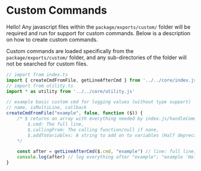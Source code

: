 # Custom Commands

Hello! Any javascript files within the `package/exports/custom/` folder will be required and run for support for custom commands. Below is a description on how to create custom commands.

Custom commands are loaded specifically from the `package/exports/custom/` folder, and any sub-directories of the folder will not be searched for custom files.

```ts
// import from index.ts
import { createCmdFromFile, getLineAfterCmd } from '../../core/index.js';
// import from utility.ts
import * as utility from '../../core/utility.js'

// example basic custom cmd for logging values (without type support)
// name, isMultiLine, callback
createCmdFromFile("example", false, function ($)) {
    /* $ returns an array with everything needed by index.js/handleCommand,
        $.cmd: The full line,
        $.callingFrom: The calling function/null if none,
        $.addToVariables: A string to add on to variables (Half deprecated as of 7/11/2021)
    */

    const after = getLineAfterCmd($.cmd, "example") // line: full line, cmd: the name of the run command
    console.log(after) // log everything after "example"; "example 'Hello, world!'" returns "Hello, world!"
}
```